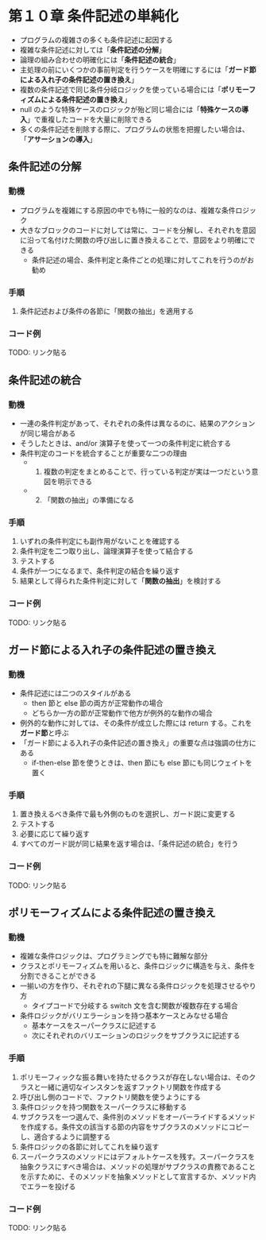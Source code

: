 # 第１０章 条件記述の単純化

- プログラムの複雑さの多くも条件記述に起因する
- 複雑な条件記述に対しては「**条件記述の分解**」
- 論理の組み合わせの明確化には「**条件記述の統合**」
- 主処理の前にいくつかの事前判定を行うケースを明確にするには「**ガード節による入れ子の条件記述の置き換え**」
- 複数の条件記述で同じ条件分岐ロジックを使っている場合には「**ポリモーフィズムによる条件記述の置き換え**」
- null のような特殊ケースのロジックが殆ど同じ場合には「**特殊ケースの導入**」で重複したコードを大量に削除できる
- 多くの条件記述を削除する際に、プログラムの状態を把握したい場合は、「**アサーションの導入**」

## 条件記述の分解

### 動機

- プログラムを複雑にする原因の中でも特に一般的なのは、複雑な条件ロジック
- 大きなブロックのコードに対しては常に、コードを分解し、それぞれを意図に沿って名付けた関数の呼び出しに置き換えることで、意図をより明確にできる
  - 条件記述の場合、条件判定と条件ごとの処理に対してこれを行うのがお勧め

### 手順

1. 条件記述および条件の各節に「関数の抽出」を適用する

### コード例

TODO: リンク貼る

## 条件記述の統合

### 動機

- 一連の条件判定があって、それぞれの条件は異なるのに、結果のアクションが同じ場合がある
- そうしたときは、and/or 演算子を使って一つの条件判定に統合する
- 条件判定のコードを統合することが重要な二つの理由
  - 1. 複数の判定をまとめることで、行っている判定が実は一つだという意図を明示できる
  - 2. 「関数の抽出」の準備になる

### 手順

1. いずれの条件判定にも副作用がないことを確認する
2. 条件判定を二つ取り出し、論理演算子を使って結合する
3. テストする
4. 条件が一つになるまで、条件判定の結合を繰り返す
5. 結果として得られた条件判定に対して「**関数の抽出**」を検討する

### コード例

TODO: リンク貼る

## ガード節による入れ子の条件記述の置き換え

### 動機

- 条件記述には二つのスタイルがある
  - then 節と else 節の両方が正常動作の場合
  - どちらか一方の節が正常動作で他方が例外的な動作の場合
- 例外的な動作に対しては、その条件が成立した際には return する。これを**ガード節**と呼ぶ
- 「ガード節による入れ子の条件記述の置き換え」の重要な点は強調の仕方にある
  - if-then-else 節を使うときは、then 節にも else 節にも同じウェイトを置く

### 手順

1. 置き換えるべき条件で最も外側のものを選択し、ガード説に変更する
2. テストする
3. 必要に応じて繰り返す
4. すべてのガード説が同じ結果を返す場合は、「条件記述の統合」を行う

### コード例

TODO: リンク貼る

## ポリモーフィズムによる条件記述の置き換え

### 動機

- 複雑な条件ロジックは、プログラミングでも特に難解な部分
- クラスとポリモーフィズムを用いると、条件ロジックに構造を与え、条件を分割できることができる
- 一揃いの方を作り、それぞれの下腿に異なる条件ロジックを処理させるやり方
  - タイプコードで分岐する switch 文を含む関数が複数存在する場合
- 条件ロジックがバリエラーションを持つ基本ケースとみなせる場合
  - 基本ケースをスーパークラスに記述する
  - 次にそれぞれのバリエーションのロジックをサブクラスに記述する

### 手順

1. ポリモーフィックな振る舞いを持たせるクラスが存在しない場合は、そのクラスと一緒に適切なインスタンを返すファクトリ関数を作成する
2. 呼び出し側のコードで、ファクトリ関数を使うようにする
3. 条件ロジックを持つ関数をスーパークラスに移動する
4. サブクラスを一つ選んで、条件別のメソッドをオーバーライドするメソッドを作成する。条件文の該当する節の内容をサブクラスのメソッドにコピーし、適合するように調整する
5. 条件ロジックの各節に対してこれを繰り返す
6. スーパークラスのメソッドにはデフォルトケースを残す。スーパークラスを抽象クラスにすべき場合は、メソッドの処理がサブクラスの責務であることを示すために、そのメソッドを抽象メソッドとして宣言するか、メソッド内でエラーを投げる

### コード例

TODO: リンク貼る
